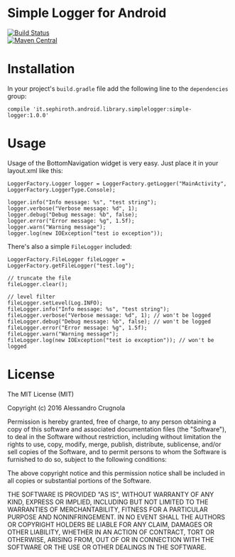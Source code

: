 # Simple Logger for Android

[![Build Status](https://travis-ci.org/sephiroth74/SimpleLogger.svg?branch=master)](https://travis-ci.org/sephiroth74/SimpleLogger)
<br />
[![Maven Central](https://maven-badges.herokuapp.com/maven-central/it.sephiroth.android.library.simplelogger/simple-logger/badge.svg)](https://maven-badges.herokuapp.com/maven-central/it.sephiroth.android.library.simplelogger/simple-logger)


Installation
=================

In your project's `build.gradle` file add the following line to the `dependencies` group:

	compile 'it.sephiroth.android.library.simplelogger:simple-logger:1.0.0'


Usage
=================
Usage of the BottomNavigation widget is very easy. Just place it in your layout.xml like this:

```
LoggerFactory.Logger logger = LoggerFactory.getLogger("MainActivity", LoggerFactory.LoggerType.Console);

logger.info("Info message: %s", "test string");
logger.verbose("Verbose message: %d", 1);
logger.debug("Debug message: %b", false);
logger.error("Error message: %g", 1.5f);
logger.warn("Warning message");
logger.log(new IOException("test io exception"));

```

There's also a simple `FileLogger` included:

```
LoggerFactory.FileLogger fileLogger = LoggerFactory.getFileLogger("test.log");

// truncate the file
fileLogger.clear();

// level filter
fileLogger.setLevel(Log.INFO);
fileLogger.info("Info message: %s", "test string");
fileLogger.verbose("Verbose message: %d", 1); // won't be logged
fileLogger.debug("Debug message: %b", false); // won't be logged
fileLogger.error("Error message: %g", 1.5f);
fileLogger.warn("Warning message");
fileLogger.log(new IOException("test io exception")); // won't be logged
```


License
=================

The MIT License (MIT)

Copyright (c) 2016 Alessandro Crugnola

Permission is hereby granted, free of charge, to any person obtaining a copy
of this software and associated documentation files (the "Software"), to deal
in the Software without restriction, including without limitation the rights
to use, copy, modify, merge, publish, distribute, sublicense, and/or sell
copies of the Software, and to permit persons to whom the Software is
furnished to do so, subject to the following conditions:

The above copyright notice and this permission notice shall be included in all
copies or substantial portions of the Software.

THE SOFTWARE IS PROVIDED "AS IS", WITHOUT WARRANTY OF ANY KIND, EXPRESS OR
IMPLIED, INCLUDING BUT NOT LIMITED TO THE WARRANTIES OF MERCHANTABILITY,
FITNESS FOR A PARTICULAR PURPOSE AND NONINFRINGEMENT. IN NO EVENT SHALL THE
AUTHORS OR COPYRIGHT HOLDERS BE LIABLE FOR ANY CLAIM, DAMAGES OR OTHER
LIABILITY, WHETHER IN AN ACTION OF CONTRACT, TORT OR OTHERWISE, ARISING FROM,
OUT OF OR IN CONNECTION WITH THE SOFTWARE OR THE USE OR OTHER DEALINGS IN THE
SOFTWARE.
